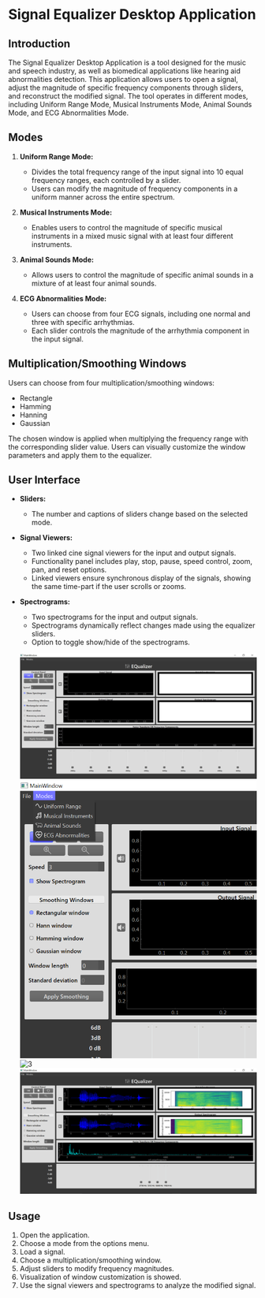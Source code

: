 # Signal Equalizer Desktop Application

## Introduction
The Signal Equalizer Desktop Application is a tool designed for the music and speech industry, as well as biomedical applications like hearing aid abnormalities detection. This application allows users to open a signal, adjust the magnitude of specific frequency components through sliders, and reconstruct the modified signal. The tool operates in different modes, including Uniform Range Mode, Musical Instruments Mode, Animal Sounds Mode, and ECG Abnormalities Mode.

## Modes
1. **Uniform Range Mode:**
   - Divides the total frequency range of the input signal into 10 equal frequency ranges, each controlled by a slider.
   - Users can modify the magnitude of frequency components in a uniform manner across the entire spectrum.

2. **Musical Instruments Mode:**
   - Enables users to control the magnitude of specific musical instruments in a mixed music signal with at least four different instruments.

3. **Animal Sounds Mode:**
   - Allows users to control the magnitude of specific animal sounds in a mixture of at least four animal sounds.

4. **ECG Abnormalities Mode:**
   - Users can choose from four ECG signals, including one normal and three with specific arrhythmias.
   - Each slider controls the magnitude of the arrhythmia component in the input signal.

## Multiplication/Smoothing Windows
Users can choose from four multiplication/smoothing windows:
- Rectangle
- Hamming
- Hanning
- Gaussian

The chosen window is applied when multiplying the frequency range with the corresponding slider value. Users can visually customize the window parameters and apply them to the equalizer.

## User Interface
- **Sliders:**
  - The number and captions of sliders change based on the selected mode.
  
- **Signal Viewers:**
  - Two linked cine signal viewers for the input and output signals.
  - Functionality panel includes play, stop, pause, speed control, zoom, pan, and reset options.
  - Linked viewers ensure synchronous display of the signals, showing the same time-part if the user scrolls or zooms.

- **Spectrograms:**
  - Two spectrograms for the input and output signals.
  - Spectrograms dynamically reflect changes made using the equalizer sliders.
  - Option to toggle show/hide of the spectrograms.

  ![1](Previews\4.jpg)
  ![2](Previews\3.bmp)
  ![3](Previews\2.bmp)
  ![4](Previews\1.png)


## Usage
1. Open the application.
2. Choose a mode from the options menu.
3. Load a signal.
4. Choose a multiplication/smoothing window.
5. Adjust sliders to modify frequency magnitudes.
6. Visualization of window customization is showed.
7. Use the signal viewers and spectrograms to analyze the modified signal.
